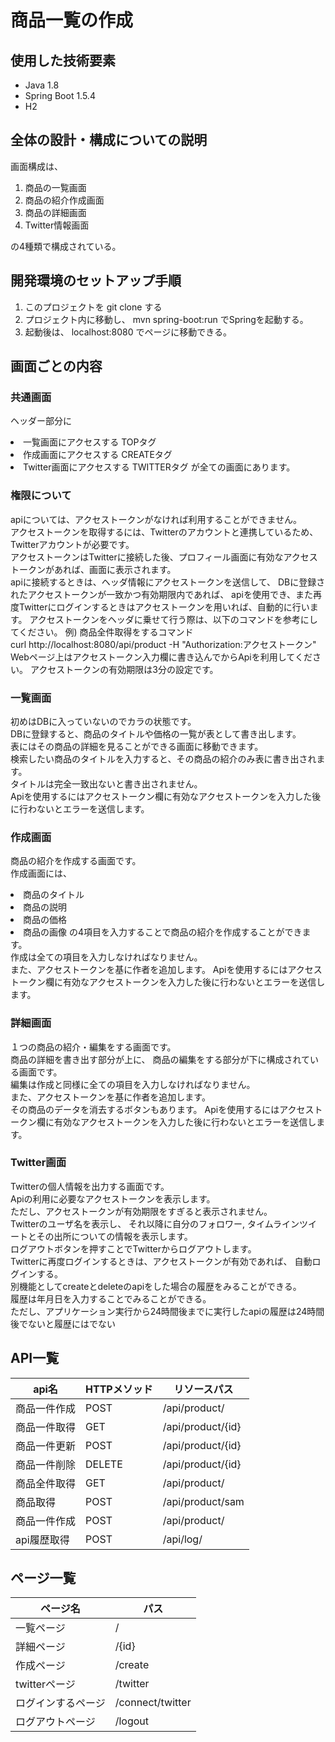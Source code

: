 # 商品一覧の作成
## 使用した技術要素
 - Java 1.8
 - Spring Boot 1.5.4
 - H2

## 全体の設計・構成についての説明

画面構成は、
1. 商品の一覧画面
2. 商品の紹介作成画面
3. 商品の詳細画面 
4. Twitter情報画面<br>

の4種類で構成されている。

## 開発環境のセットアップ手順
1. このプロジェクトを git clone する
2. プロジェクト内に移動し、 mvn spring-boot:run でSpringを起動する。
3. 起動後は、 localhost:8080 でページに移動できる。

## 画面ごとの内容

### 共通画面
ヘッダー部分に
 <li>一覧画面にアクセスする TOPタグ
 <li>作成画面にアクセスする CREATEタグ
 <li>Twitter画面にアクセスする TWITTERタグ
が全ての画面にあります。

### 権限について
apiについては、アクセストークンがなければ利用することができません。 <br>
アクセストークンを取得するには、Twitterのアカウントと連携しているため、
Twitterアカウントが必要です。<br>
アクセストークンはTwitterに接続した後、プロフィール画面に有効なアクセストークンがあれば、画面に表示されます。<br>
apiに接続するときは、ヘッダ情報にアクセストークンを送信して、
DBに登録されたアクセストークンが一致かつ有効期限内であれば、
apiを使用でき、また再度Twitterにログインするときはアクセストークンを用いれば、自動的に行います。
アクセストークンをヘッダに乗せて行う際は、以下のコマンドを参考にしてください。
例)
商品全件取得をするコマンド<br>
curl http://localhost:8080/api/product -H "Authorization:アクセストークン"<br>
Webページ上はアクセストークン入力欄に書き込んでからApiを利用してください。
アクセストークンの有効期限は3分の設定です。


### 一覧画面

初めはDBに入っていないのでカラの状態です。<br>
DBに登録すると、商品のタイトルや価格の一覧が表として書き出します。<br>
表にはその商品の詳細を見ることができる画面に移動できます。<br>
検索したい商品のタイトルを入力すると、その商品の紹介のみ表に書き出されます。<br>
タイトルは完全一致出ないと書き出されません。<br>
Apiを使用するにはアクセストークン欄に有効なアクセストークンを入力した後に行わないとエラーを送信します。

### 作成画面

商品の紹介を作成する画面です。<br>
作成画面には、
 <li>商品のタイトル
 <li>商品の説明
 <li>商品の価格
 <li>商品の画像
の4項目を入力することで商品の紹介を作成することができます。<br>
作成は全ての項目を入力しなければなりません。<br>
また、アクセストークンを基に作者を追加します。
Apiを使用するにはアクセストークン欄に有効なアクセストークンを入力した後に行わないとエラーを送信します。


### 詳細画面

１つの商品の紹介・編集をする画面です。<br>
商品の詳細を書き出す部分が上に、
商品の編集をする部分が下に構成されている画面です。<br>
編集は作成と同様に全ての項目を入力しなければなりません。<br>
また、アクセストークンを基に作者を追加します。<br>
その商品のデータを消去するボタンもあります。
Apiを使用するにはアクセストークン欄に有効なアクセストークンを入力した後に行わないとエラーを送信します。


### Twitter画面

Twitterの個人情報を出力する画面です。<br>
Apiの利用に必要なアクセストークンを表示します。<br>
ただし、アクセストークンが有効期限をすぎると表示されません。<br>
Twitterのユーザ名を表示し、
それ以降に自分のフォロワー, タイムラインツイートとその出所についての情報を表示します。<br>
ログアウトボタンを押すことでTwitterからログアウトします。<br>
Twitterに再度ログインするときは、アクセストークンが有効であれば、
自動ログインする。<br>
別機能としてcreateとdeleteのapiをした場合の履歴をみることができる。<br>
履歴は年月日を入力することでみることができる。<br>
ただし、アプリケーション実行から24時間後までに実行したapiの履歴は24時間後でないと履歴にはでない<br>

## API一覧
|api名|HTTPメソッド|リソースパス|
|---|---|---|
|商品一件作成|POST|/api/product/|
|商品一件取得|GET|/api/product/{id}|
|商品一件更新|POST|/api/product/{id}|
|商品一件削除|DELETE|/api/product/{id}|
|商品全件取得|GET|/api/product/|
|商品取得|POST|/api/product/sam|
|商品一件作成|POST|/api/product/|
|api履歴取得|POST|/api/log/|


## ページ一覧
|ページ名|パス|
|---|---|
|一覧ページ|/|
|詳細ページ|/{id}|
|作成ページ|/create|
|twitterページ|/twitter|
|ログインするページ|/connect/twitter|
|ログアウトページ|/logout|
